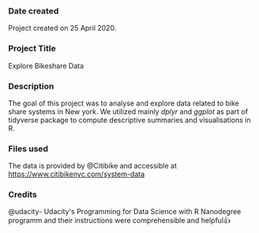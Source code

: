 ### Date created
Project created on 25 April 2020.

### Project Title
Explore Bikeshare Data

### Description
The goal of this project was to analyse and explore data related to bike share systems in New york. We utilized mainly *dplyr* and *ggplot* as part of tidyverse package to compute descriptive summaries and visualisations in R.

### Files used
The data is provided by @Citibike and accessible at <https://www.citibikenyc.com/system-data> 

### Credits
@udacity- Udacity's Programming for Data Science with R Nanodegree programm and their instructions were comprehensible and helpful:thumbsup:
